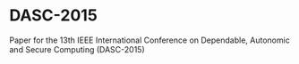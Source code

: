 # DASC-2015
Paper for the 13th IEEE International Conference on Dependable, Autonomic and Secure Computing (DASC-2015)
